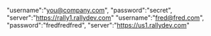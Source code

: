 "username":"you@company.com",
"password":"secret",
"server":"https://rally1.rallydev.com"
"username":"fred@fred.com",
"password":"fredfredfred",
"server":"https://us1.rallydev.com"
